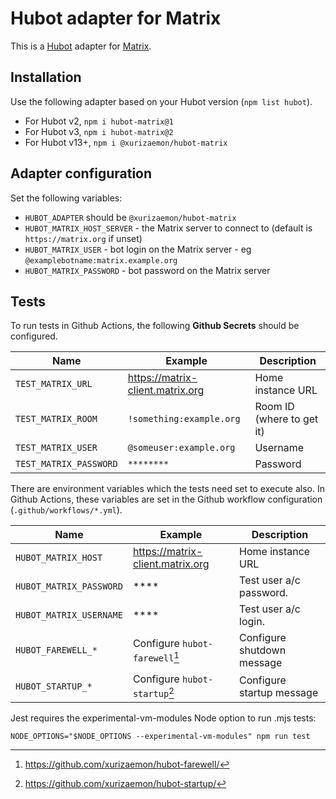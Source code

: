 # Hubot adapter for Matrix

This is a [Hubot](https://hubot.github.com) adapter for [Matrix](https://matrix.org/).

## Installation

Use the following adapter based on your Hubot version (`npm list hubot`).

* For Hubot v2, `npm i hubot-matrix@1`
* For Hubot v3, `npm i hubot-matrix@2`
* For Hubot v13+, `npm i @xurizaemon/hubot-matrix`

## Adapter configuration

Set the following variables:

* `HUBOT_ADAPTER` should be `@xurizaemon/hubot-matrix`
* `HUBOT_MATRIX_HOST_SERVER` - the Matrix server to connect to (default is `https://matrix.org` if unset)
* `HUBOT_MATRIX_USER` - bot login on the Matrix server - eg `@examplebotname:matrix.example.org`
* `HUBOT_MATRIX_PASSWORD` - bot password on the Matrix server

## Tests

To run tests in Github Actions, the following **Github Secrets** should be configured.

| Name                   | Example                          | Description               |
|------------------------|----------------------------------|---------------------------|
| `TEST_MATRIX_URL`      | https://matrix-client.matrix.org | Home instance URL         |
| `TEST_MATRIX_ROOM`     | `!something:example.org`         | Room ID (where to get it) |
| `TEST_MATRIX_USER`     | `@someuser:example.org`          | Username                  |
| `TEST_MATRIX_PASSWORD` | `********`                       | Password                  |

There are environment variables which the tests need set to execute also. In Github Actions,
these variables are set in the Github workflow configuration (`.github/workflows/*.yml`).

| Name                    | Example                          | Description                |
|-------------------------|----------------------------------|----------------------------|
| `HUBOT_MATRIX_HOST`     | https://matrix-client.matrix.org | Home instance URL          |
| `HUBOT_MATRIX_PASSWORD` | ****                             | Test user a/c password.    |
| `HUBOT_MATRIX_USERNAME` | ****                             | Test user a/c login.       |
| `HUBOT_FAREWELL_*`      | Configure `hubot-farewell`[^1]   | Configure shutdown message |
| `HUBOT_STARTUP_*`       | Configure `hubot-startup`[^2]    | Configure startup message  |

Jest requires the experimental-vm-modules Node option to run .mjs tests:

```shell
NODE_OPTIONS="$NODE_OPTIONS --experimental-vm-modules" npm run test
```

[^1]: https://github.com/xurizaemon/hubot-farewell/

[^2]: https://github.com/xurizaemon/hubot-startup/
